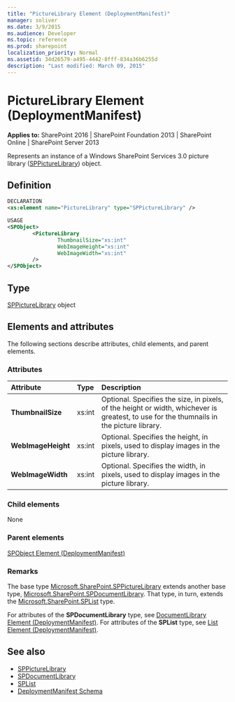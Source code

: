 ```yaml
---
title: "PictureLibrary Element (DeploymentManifest)"
manager: soliver
ms.date: 3/9/2015
ms.audience: Developer
ms.topic: reference
ms.prod: sharepoint
localization_priority: Normal
ms.assetid: 34d26579-a495-4442-8fff-834a36b6255d
description: "Last modified: March 09, 2015"
---
```


# PictureLibrary Element (DeploymentManifest)

**Applies to:** SharePoint 2016 | SharePoint Foundation 2013 | SharePoint Online | SharePoint Server 2013 
  
Represents an instance of a Windows SharePoint Services 3.0 picture library ([SPPictureLibrary](https://msdn.microsoft.com/library/Microsoft.SharePoint.SPPictureLibrary.aspx)) object. 

## Definition

```XML
DECLARATION
<xs:element name="PictureLibrary" type="SPPictureLibrary" />

USAGE
<SPObject>
        <PictureLibrary
                ThumbnailSize="xs:int"
                WebImageHeight="xs:int"
                WebImageWidth="xs:int"
        />
</SPObject>

```

## Type

[SPPictureLibrary](https://msdn.microsoft.com/library/Microsoft.SharePoint.SPPictureLibrary.aspx) object 
  
## Elements and attributes

The following sections describe attributes, child elements, and parent elements.

### Attributes

|**Attribute**|**Type**|**Description**|
|:-----|:-----|:-----|
|**ThumbnailSize** <br/> |xs:int  <br/> |Optional. Specifies the size, in pixels, of the height or width, whichever is greatest, to use for the thumnails in the picture library.  <br/> |
|**WebImageHeight** <br/> |xs:int  <br/> |Optional. Specifies the height, in pixels, used to display images in the picture library.  <br/> |
|**WebImageWidth** <br/> |xs:int  <br/> |Optional. Specifies the width, in pixels, used to display images in the picture library.  <br/> |
   
### Child elements

None
   
### Parent elements

[SPObject Element (DeploymentManifest)](spobject-element-deploymentmanifest.md)
   
### Remarks

The base type [Microsoft.SharePoint.SPPictureLibrary](https://msdn.microsoft.com/library/Microsoft.SharePoint.SPPictureLibrary.aspx) extends another base type, [Microsoft.SharePoint.SPDocumentLibrary](https://msdn.microsoft.com/library/Microsoft.SharePoint.SPDocumentLibrary.aspx). That type, in turn, extends the [Microsoft.SharePoint.SPList](https://msdn.microsoft.com/library/Microsoft.SharePoint.SPList.aspx) type. 
  
For attributes of the **SPDocumentLibrary** type, see [DocumentLibrary Element (DeploymentManifest)](documentlibrary-element-deploymentmanifest.md). For attributes of the **SPList** type, see [List Element (DeploymentManifest)](list-element-deploymentmanifest.md).
  
## See also

- [SPPictureLibrary](https://msdn.microsoft.com/library/Microsoft.SharePoint.SPPictureLibrary.aspx)
- [SPDocumentLibrary](https://msdn.microsoft.com/library/Microsoft.SharePoint.SPDocumentLibrary.aspx) 
- [SPList](https://msdn.microsoft.com/library/Microsoft.SharePoint.SPList.aspx)
- [DeploymentManifest Schema](deploymentmanifest-schema.md)

